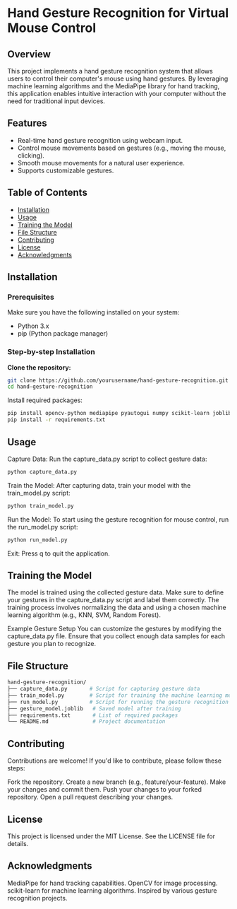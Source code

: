 # Hand Gesture Recognition for Virtual Mouse Control

## Overview

This project implements a hand gesture recognition system that allows users to control their computer's mouse using hand gestures. By leveraging machine learning algorithms and the MediaPipe library for hand tracking, this application enables intuitive interaction with your computer without the need for traditional input devices.

## Features

- Real-time hand gesture recognition using webcam input.
- Control mouse movements based on gestures (e.g., moving the mouse, clicking).
- Smooth mouse movements for a natural user experience.
- Supports customizable gestures.

## Table of Contents

- [Installation](#installation)
- [Usage](#usage)
- [Training the Model](#training-the-model)
- [File Structure](#file-structure)
- [Contributing](#contributing)
- [License](#license)
- [Acknowledgments](#acknowledgments)

## Installation

### Prerequisites

Make sure you have the following installed on your system:
- Python 3.x
- pip (Python package manager)

### Step-by-step Installation

**Clone the repository:**
   ```bash
   git clone https://github.com/yourusername/hand-gesture-recognition.git
   cd hand-gesture-recognition
   ```
Install required packages:
   ```bash
   pip install opencv-python mediapipe pyautogui numpy scikit-learn joblib
   pip install -r requirements.txt
   ```
## Usage
Capture Data: Run the capture_data.py script to collect gesture data:

```bash
python capture_data.py
```
Train the Model: After capturing data, train your model with the train_model.py script:

```bash
python train_model.py
```
Run the Model: To start using the gesture recognition for mouse control, run the run_model.py script:

```bash
python run_model.py
```
Exit: Press q to quit the application.

## Training the Model
The model is trained using the collected gesture data. Make sure to define your gestures in the capture_data.py script and label them correctly. The training process involves normalizing the data and using a chosen machine learning algorithm (e.g., KNN, SVM, Random Forest).

Example Gesture Setup
You can customize the gestures by modifying the capture_data.py file. Ensure that you collect enough data samples for each gesture you plan to recognize.

## File Structure
```bash
hand-gesture-recognition/
├── capture_data.py       # Script for capturing gesture data
├── train_model.py        # Script for training the machine learning model
├── run_model.py          # Script for running the gesture recognition
├── gesture_model.joblib   # Saved model after training
├── requirements.txt       # List of required packages
└── README.md              # Project documentation
```
## Contributing
Contributions are welcome! If you'd like to contribute, please follow these steps:

Fork the repository.
Create a new branch (e.g., feature/your-feature).
Make your changes and commit them.
Push your changes to your forked repository.
Open a pull request describing your changes.
## License
This project is licensed under the MIT License. See the LICENSE file for details.

## Acknowledgments
MediaPipe for hand tracking capabilities.
OpenCV for image processing.
scikit-learn for machine learning algorithms.
Inspired by various gesture recognition projects.
